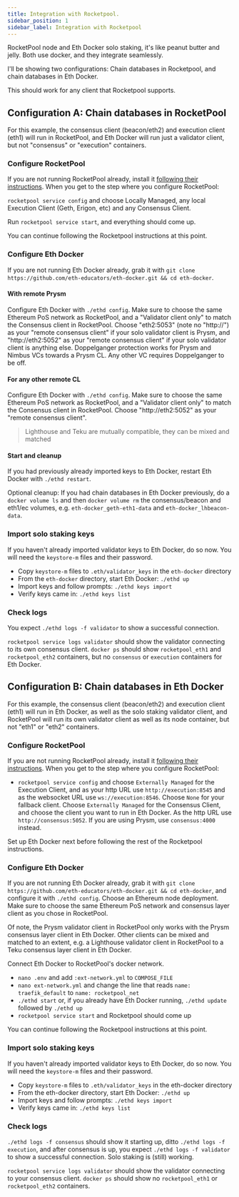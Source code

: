 ```yaml
---
title: Integration with Rocketpool.
sidebar_position: 1
sidebar_label: Integration with Rocketpool
---
```


RocketPool node and Eth Docker solo staking, it's like peanut butter and jelly. Both use docker, and they integrate seamlessly.

I'll be showing two configurations: Chain databases in Rocketpool, and chain databases in Eth Docker.

This should work for any client that Rocketpool supports.

## Configuration A: Chain databases in RocketPool

For this example, the consensus client (beacon/eth2) and execution client (eth1) will run in RocketPool, and Eth Docker will run just a validator client, but not "consensus" or "execution" containers.

### Configure RocketPool

If you are not running RocketPool already, install it [following their instructions](https://docs.rocketpool.net/guides/node/docker.html). When you get to the step where you configure RocketPool:

`rocketpool service config` and choose Locally Managed, any local Execution Client (Geth, Erigon, etc) and any Consensus Client.

Run `rocketpool service start`, and everything should come up. 

You can continue following the Rocketpool instructions at this point.

### Configure Eth Docker

If you are not running Eth Docker already, grab it with `git clone https://github.com/eth-educators/eth-docker.git && cd eth-docker`.

#### With remote Prysm

Configure Eth Docker with `./ethd config`. Make sure to choose the same Ethereum PoS network as RocketPool, and a "Validator client only" to match the Consensus client in RocketPool. Choose "eth2:5053" (note no "http://") as your "remote consensus client" if your solo validator client is Prysm, and "http://eth2:5052" as your "remote consensus client" if your solo validator client is anything else. Doppelganger protection works for Prysm and Nimbus VCs towards a Prysm CL. Any other VC requires Doppelganger to be off.

#### For any other remote CL

Configure Eth Docker with `./ethd config`. Make sure to choose the same Ethereum PoS network as RocketPool, and a "Validator client only" to match the Consensus client in RocketPool. Choose "http://eth2:5052" as your "remote consensus client".

> Lighthouse and Teku are mutually compatible, they can be mixed and matched

#### Start and cleanup

If you had previously already imported keys to Eth Docker, restart Eth Docker with `./ethd restart`.

Optional cleanup: If you had chain databases in Eth Docker previously, do a `docker volume ls` and then `docker volume rm` the consensus/beacon and eth1/ec volumes, e.g. `eth-docker_geth-eth1-data` and `eth-docker_lhbeacon-data`.

### Import solo staking keys

If you haven't already imported validator keys to Eth Docker, do so now. You will need the `keystore-m` files and their
password.

- Copy `keystore-m` files to `.eth/validator_keys` in the `eth-docker` directory
- From the `eth-docker` directory, start Eth Docker: `./ethd up`
- Import keys and follow prompts: `./ethd keys import`
- Verify keys came in: `./ethd keys list`

### Check logs

You expect `./ethd logs -f validator` to show a successful connection. 

`rocketpool service logs validator` should show the validator connecting to its own consensus client.
`docker ps` should show `rocketpool_eth1` and `rocketpool_eth2` containers, but no `consensus` or `execution` containers for Eth Docker.

## Configuration B: Chain databases in Eth Docker

For this example, the consensus client (beacon/eth2) and execution client (eth1) will run in Eth Docker, as well as the solo staking validator client, and RocketPool will run its own validator client as well as its node container, but not "eth1" or "eth2" containers.

### Configure RocketPool

If you are not running RocketPool already, install it [following their instructions](https://docs.rocketpool.net/guides/node/docker.html). When you get to the step where you configure RocketPool:

- `rocketpool service config` and choose `Externally Managed` for the Execution Client, and as your http URL use `http://execution:8545` and as the websocket URL use `ws://execution:8546`. Choose `None` for your fallback client. Choose `Externally Managed` for the Consensus Client, and choose the client you want to run in Eth Docker. As the http URL use `http://consensus:5052`. If you are using Prysm, use `consensus:4000` instead.

Set up Eth Docker next before following the rest of the Rocketpool instructions.

### Configure Eth Docker

If you are not running Eth Docker already, grab it with `git clone https://github.com/eth-educators/eth-docker.git && cd eth-docker`, and configure it with `./ethd config`. Choose an Ethereum node deployment. Make sure to choose the same Ethereum PoS network and consensus layer client as you chose in RocketPool.

Of note, the Prysm validator client in RocketPool only works with the Prysm consensus layer client in Eth Docker. Other clients can be mixed and matched to an extent, e.g. a Lighthouse validator client in RocketPool to a Teku consensus layer client in Eth Docker.

Connect Eth Docker to RocketPool's docker network.

- `nano .env` and add `:ext-network.yml` to `COMPOSE_FILE`
- `nano ext-network.yml` and change the line that reads `name: traefik_default` to `name: rocketpool_net`
- `./ethd start` or, if you already have Eth Docker running, `./ethd update` followed by `./ethd up`
- `rocketpool service start` and Rocketpool should come up

You can continue following the Rocketpool instructions at this point.

### Import solo staking keys

If you haven't already imported validator keys to Eth Docker, do so now. You will need the `keystore-m` files and their
password.

- Copy `keystore-m` files to `.eth/validator_keys` in the eth-docker directory
- From the eth-docker directory, start Eth Docker: `./ethd up`
- Import keys and follow prompts: `./ethd keys import`
- Verify keys came in: `./ethd keys list`

### Check logs

`./ethd logs -f consensus` should show it starting up, ditto `./ethd logs -f execution`, and after consensus is up, you expect
`./ethd logs -f validator` to show a successful connection. Solo staking is (still) working.

`rocketpool service logs validator` should show the validator connecting to your consensus client.
`docker ps` should show no `rocketpool_eth1` or `rocketpool_eth2` containers.
